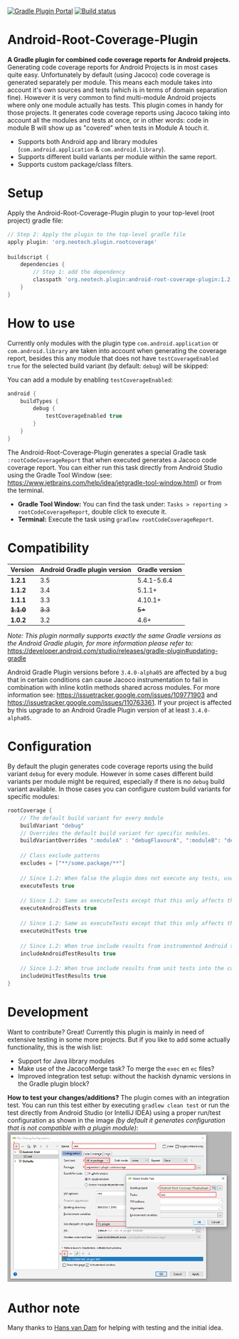 [![Gradle Plugin Portal](https://img.shields.io/maven-metadata/v/https/plugins.gradle.org/m2/org.neotech.plugin/android-root-coverage-plugin/maven-metadata.xml.svg?label=Plugin%20portal)](https://plugins.gradle.org/plugin/org.neotech.plugin.rootcoverage)
[![Build status](https://travis-ci.com/NeoTech-Software/Android-Root-Coverage-Plugin.svg?branch=master)](https://travis-ci.com/NeoTech-Software/Android-Root-Coverage-Plugin/)

# Android-Root-Coverage-Plugin
**A Gradle plugin for combined code coverage reports for Android projects.**
Generating code coverage reports for Android Projects is in most cases quite easy. Unfortunately by
default (using Jacoco) code coverage is generated separately per module. This means each module
takes into account it's own sources and tests (which is in terms of domain separation fine). However
it is very common to find multi-module Android projects where only one module actually has tests.
This plugin comes in handy for those projects. It generates code coverage reports using Jacoco
taking into account all the modules and tests at once, or in other words: code in module B will show
up as "covered" when tests in Module A touch it.

  - Supports both Android app and library modules (`com.android.application` & `com.android.library`).
  - Supports different build variants per module within the same report.
  - Supports custom package/class filters.


# Setup
Apply the Android-Root-Coverage-Plugin plugin to your top-level (root project) gradle file:

```groovy
// Step 2: Apply the plugin to the top-level gradle file
apply plugin: 'org.neotech.plugin.rootcoverage'

buildscript {
    dependencies {
        // Step 1: add the dependency
        classpath 'org.neotech.plugin:android-root-coverage-plugin:1.2.1'
    }
}
```


# How to use
Currently only modules with the plugin type `com.android.application` or `com.android.library` are
taken into account when generating the coverage report, besides this any module that does not have
`testCoverageEnabled true` for the selected build variant (by default: `debug`) will be skipped:

You can add a module by enabling `testCoverageEnabled`:
```groovy
android {
    buildTypes {
        debug {
            testCoverageEnabled true
        }
    }
}
```

The Android-Root-Coverage-Plugin generates a special Gradle task `:rootCodeCoverageReport` that when
executed generates a Jacoco code coverage report. You can either run this task directly from
Android Studio using the Gradle Tool Window (see:
<https://www.jetbrains.com/help/idea/jetgradle-tool-window.html>) or from the terminal.

- **Gradle Tool Window:** You can find the task under: `Tasks > reporting > rootCodeCoverageReport`, double click to  execute it.
- **Terminal:** Execute the task using `gradlew rootCodeCoverageReport`.


# Compatibility
| Version       | Android Gradle plugin version | Gradle version |
| ------------- | ----------------------------- | -------------- |
| **1.2.1**     | 3.5                           | 5.4.1-5.6.4    |
| **1.1.2**     | 3.4                           | 5.1.1+         |
| **1.1.1**     | 3.3                           | 4.10.1+        |
| ~~**1.1.0**~~ | ~~3.3~~                       | ~~5+~~         |
| **1.0.2**     | 3.2                           | 4.6+           |

*Note: This plugin normally supports exactly the same Gradle versions as the Android Gradle
plugin, for more information please refer to:* 
<https://developer.android.com/studio/releases/gradle-plugin#updating-gradle>

Android Gradle Plugin versions before `3.4.0-alpha05` are affected by a bug that in certain conditions can
cause Jacoco instrumentation to fail in combination with inline kotlin methods shared across modules. For more information
see: <https://issuetracker.google.com/issues/109771903> and <https://issuetracker.google.com/issues/110763361>.
If your project is affected by this upgrade to an Android Gradle Plugin version of at least `3.4.0-alpha05`.


# Configuration
By default the plugin generates code coverage reports using the build variant `debug` for every
module. However in some cases different build variants per module might be required, especially if
there is no `debug` build variant available. In those cases you can configure custom build variants
for specific modules:

```groovy
rootCoverage {
    // The default build variant for every module
    buildVariant "debug"
    // Overrides the default build variant for specific modules.
    buildVariantOverrides ":moduleA" : "debugFlavourA", ":moduleB": "debugFlavourA"
    
    // Class exclude patterns
    excludes = ["**/some.package/**"]

    // Since 1.2: When false the plugin does not execute any tests, useful when you run the tests manually or remote (Firebase Test Lab)
    executeTests true
    
    // Since 1.2: Same as executeTests except that this only affects the instrumented Android tests
    executeAndroidTests true

    // Since 1.2: Same as executeTests except that this only affects the unit tests
    executeUnitTests true

    // Since 1.2: When true include results from instrumented Android tests into the coverage report
    includeAndroidTestResults true

    // Since 1.2: When true include results from unit tests into the coverage report
    includeUnitTestResults true
}
```


# Development
Want to contribute? Great! Currently this plugin is mainly in need of extensive testing in some more
projects. But if you like to add some actually functionality, this is the wish list:

- Support for Java library modules
- Make use of the JacocoMerge task? To merge the `exec` en `ec` files?
- Improved integration test setup: without the hackish dynamic versions in the Gradle plugin block?

**How to test your changes/additions?**
The plugin comes with an integration test. You can run this test either by executing
`gradlew clean test` or run the test directly from Android Studio (or IntelliJ IDEA) using a proper run/test
configuration as shown in the image *(by default it generates configuration that is not compatible
with a plugin module)*:
![Correct run/test configuration](correct-test-run-configuration.png)


# Author note
Many thanks to [Hans van Dam](https://github.com/hansvdam) for helping with testing and the initial idea.
